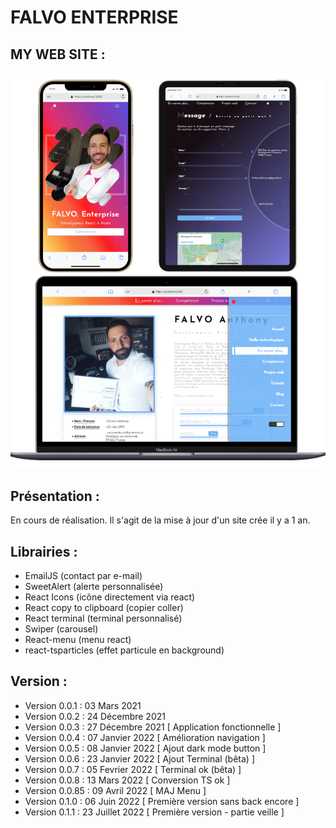 # FALVO ENTERPRISE

## MY WEB SITE : 

![screen Site](./document/readmepicture.png)

## Présentation :

En cours de réalisation. Il s'agit de la mise à jour d'un site crée il y a 1 an.

## Librairies : 
- EmailJS (contact par e-mail)
- SweetAlert (alerte personnalisée)
- React Icons (icône directement via react)
- React copy to clipboard (copier coller)
- React terminal (terminal personnalisé)
- Swiper (carousel)
- React-menu (menu react)
- react-tsparticles (effet particule en background)

## Version : 

- Version 0.0.1   : 03 Mars     2021
- Version 0.0.2   : 24 Décembre 2021
- Version 0.0.3   : 27 Décembre 2021 [ Application fonctionnelle         ]
- Version 0.0.4   : 07 Janvier  2022 [ Amélioration navigation           ]
- Version 0.0.5   : 08 Janvier  2022 [ Ajout dark mode button            ] 
- Version 0.0.6   : 23 Janvier  2022 [ Ajout Terminal (bêta)             ]
- Version 0.0.7   : 05 Fevrier  2022 [ Terminal ok    (bêta)             ]  
- Version 0.0.8   : 13 Mars     2022 [ Conversion TS ok                  ]
- Version 0.0.85  : 09 Avril    2022 [ MAJ Menu                          ]
- Version 0.1.0   : 06 Juin     2022 [ Première version sans back encore ]     
- Version 0.1.1   : 23 Juillet  2022 [ Première version - partie veille  ]     